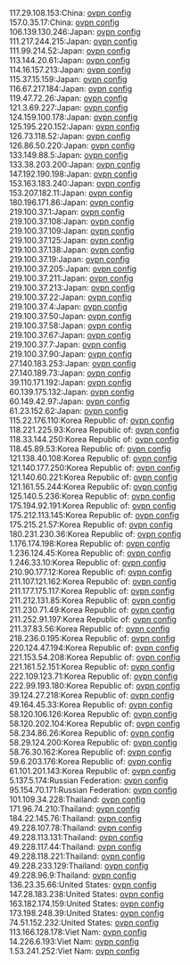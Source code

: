 117.29.108.153:China: [ovpn config](vpn/117_29_108_153.ovpn)  
157.0.35.17:China: [ovpn config](vpn/157_0_35_17.ovpn)  
106.139.130.246:Japan: [ovpn config](vpn/106_139_130_246.ovpn)  
111.217.244.215:Japan: [ovpn config](vpn/111_217_244_215.ovpn)  
111.99.214.52:Japan: [ovpn config](vpn/111_99_214_52.ovpn)  
113.144.20.61:Japan: [ovpn config](vpn/113_144_20_61.ovpn)  
114.16.157.213:Japan: [ovpn config](vpn/114_16_157_213.ovpn)  
115.37.15.159:Japan: [ovpn config](vpn/115_37_15_159.ovpn)  
116.67.217.184:Japan: [ovpn config](vpn/116_67_217_184.ovpn)  
119.47.72.26:Japan: [ovpn config](vpn/119_47_72_26.ovpn)  
121.3.69.227:Japan: [ovpn config](vpn/121_3_69_227.ovpn)  
124.159.100.178:Japan: [ovpn config](vpn/124_159_100_178.ovpn)  
125.195.220.152:Japan: [ovpn config](vpn/125_195_220_152.ovpn)  
126.73.118.52:Japan: [ovpn config](vpn/126_73_118_52.ovpn)  
126.86.50.220:Japan: [ovpn config](vpn/126_86_50_220.ovpn)  
133.149.88.5:Japan: [ovpn config](vpn/133_149_88_5.ovpn)  
133.38.203.200:Japan: [ovpn config](vpn/133_38_203_200.ovpn)  
147.192.190.198:Japan: [ovpn config](vpn/147_192_190_198.ovpn)  
153.163.183.240:Japan: [ovpn config](vpn/153_163_183_240.ovpn)  
153.207.182.11:Japan: [ovpn config](vpn/153_207_182_11.ovpn)  
180.196.171.86:Japan: [ovpn config](vpn/180_196_171_86.ovpn)  
219.100.37.1:Japan: [ovpn config](vpn/219_100_37_1.ovpn)  
219.100.37.108:Japan: [ovpn config](vpn/219_100_37_108.ovpn)  
219.100.37.109:Japan: [ovpn config](vpn/219_100_37_109.ovpn)  
219.100.37.125:Japan: [ovpn config](vpn/219_100_37_125.ovpn)  
219.100.37.138:Japan: [ovpn config](vpn/219_100_37_138.ovpn)  
219.100.37.19:Japan: [ovpn config](vpn/219_100_37_19.ovpn)  
219.100.37.205:Japan: [ovpn config](vpn/219_100_37_205.ovpn)  
219.100.37.211:Japan: [ovpn config](vpn/219_100_37_211.ovpn)  
219.100.37.213:Japan: [ovpn config](vpn/219_100_37_213.ovpn)  
219.100.37.22:Japan: [ovpn config](vpn/219_100_37_22.ovpn)  
219.100.37.4:Japan: [ovpn config](vpn/219_100_37_4.ovpn)  
219.100.37.50:Japan: [ovpn config](vpn/219_100_37_50.ovpn)  
219.100.37.58:Japan: [ovpn config](vpn/219_100_37_58.ovpn)  
219.100.37.67:Japan: [ovpn config](vpn/219_100_37_67.ovpn)  
219.100.37.7:Japan: [ovpn config](vpn/219_100_37_7.ovpn)  
219.100.37.90:Japan: [ovpn config](vpn/219_100_37_90.ovpn)  
27.140.183.253:Japan: [ovpn config](vpn/27_140_183_253.ovpn)  
27.140.189.73:Japan: [ovpn config](vpn/27_140_189_73.ovpn)  
39.110.171.192:Japan: [ovpn config](vpn/39_110_171_192.ovpn)  
60.139.175.132:Japan: [ovpn config](vpn/60_139_175_132.ovpn)  
60.149.42.97:Japan: [ovpn config](vpn/60_149_42_97.ovpn)  
61.23.152.62:Japan: [ovpn config](vpn/61_23_152_62.ovpn)  
115.22.176.110:Korea Republic of: [ovpn config](vpn/115_22_176_110.ovpn)  
118.221.225.93:Korea Republic of: [ovpn config](vpn/118_221_225_93.ovpn)  
118.33.144.250:Korea Republic of: [ovpn config](vpn/118_33_144_250.ovpn)  
118.45.89.53:Korea Republic of: [ovpn config](vpn/118_45_89_53.ovpn)  
121.138.40.108:Korea Republic of: [ovpn config](vpn/121_138_40_108.ovpn)  
121.140.177.250:Korea Republic of: [ovpn config](vpn/121_140_177_250.ovpn)  
121.140.60.221:Korea Republic of: [ovpn config](vpn/121_140_60_221.ovpn)  
121.161.55.244:Korea Republic of: [ovpn config](vpn/121_161_55_244.ovpn)  
125.140.5.236:Korea Republic of: [ovpn config](vpn/125_140_5_236.ovpn)  
175.194.92.191:Korea Republic of: [ovpn config](vpn/175_194_92_191.ovpn)  
175.212.113.145:Korea Republic of: [ovpn config](vpn/175_212_113_145.ovpn)  
175.215.21.57:Korea Republic of: [ovpn config](vpn/175_215_21_57.ovpn)  
180.231.230.36:Korea Republic of: [ovpn config](vpn/180_231_230_36.ovpn)  
1.176.174.198:Korea Republic of: [ovpn config](vpn/1_176_174_198.ovpn)  
1.236.124.45:Korea Republic of: [ovpn config](vpn/1_236_124_45.ovpn)  
1.246.33.10:Korea Republic of: [ovpn config](vpn/1_246_33_10.ovpn)  
210.90.177.12:Korea Republic of: [ovpn config](vpn/210_90_177_12.ovpn)  
211.107.121.162:Korea Republic of: [ovpn config](vpn/211_107_121_162.ovpn)  
211.177.175.117:Korea Republic of: [ovpn config](vpn/211_177_175_117.ovpn)  
211.212.131.85:Korea Republic of: [ovpn config](vpn/211_212_131_85.ovpn)  
211.230.71.49:Korea Republic of: [ovpn config](vpn/211_230_71_49.ovpn)  
211.252.91.197:Korea Republic of: [ovpn config](vpn/211_252_91_197.ovpn)  
211.37.83.56:Korea Republic of: [ovpn config](vpn/211_37_83_56.ovpn)  
218.236.0.195:Korea Republic of: [ovpn config](vpn/218_236_0_195.ovpn)  
220.124.47.194:Korea Republic of: [ovpn config](vpn/220_124_47_194.ovpn)  
221.153.54.208:Korea Republic of: [ovpn config](vpn/221_153_54_208.ovpn)  
221.161.52.151:Korea Republic of: [ovpn config](vpn/221_161_52_151.ovpn)  
222.109.123.71:Korea Republic of: [ovpn config](vpn/222_109_123_71.ovpn)  
222.99.193.180:Korea Republic of: [ovpn config](vpn/222_99_193_180.ovpn)  
39.124.27.218:Korea Republic of: [ovpn config](vpn/39_124_27_218.ovpn)  
49.164.45.33:Korea Republic of: [ovpn config](vpn/49_164_45_33.ovpn)  
58.120.106.126:Korea Republic of: [ovpn config](vpn/58_120_106_126.ovpn)  
58.120.202.104:Korea Republic of: [ovpn config](vpn/58_120_202_104.ovpn)  
58.234.86.26:Korea Republic of: [ovpn config](vpn/58_234_86_26.ovpn)  
58.29.124.200:Korea Republic of: [ovpn config](vpn/58_29_124_200.ovpn)  
58.76.30.162:Korea Republic of: [ovpn config](vpn/58_76_30_162.ovpn)  
59.6.203.176:Korea Republic of: [ovpn config](vpn/59_6_203_176.ovpn)  
61.101.201.143:Korea Republic of: [ovpn config](vpn/61_101_201_143.ovpn)  
5.137.5.174:Russian Federation: [ovpn config](vpn/5_137_5_174.ovpn)  
95.154.70.171:Russian Federation: [ovpn config](vpn/95_154_70_171.ovpn)  
101.109.34.228:Thailand: [ovpn config](vpn/101_109_34_228.ovpn)  
171.96.74.210:Thailand: [ovpn config](vpn/171_96_74_210.ovpn)  
184.22.145.76:Thailand: [ovpn config](vpn/184_22_145_76.ovpn)  
49.228.107.78:Thailand: [ovpn config](vpn/49_228_107_78.ovpn)  
49.228.113.131:Thailand: [ovpn config](vpn/49_228_113_131.ovpn)  
49.228.117.44:Thailand: [ovpn config](vpn/49_228_117_44.ovpn)  
49.228.118.221:Thailand: [ovpn config](vpn/49_228_118_221.ovpn)  
49.228.233.129:Thailand: [ovpn config](vpn/49_228_233_129.ovpn)  
49.228.96.9:Thailand: [ovpn config](vpn/49_228_96_9.ovpn)  
136.23.35.66:United States: [ovpn config](vpn/136_23_35_66.ovpn)  
147.28.183.238:United States: [ovpn config](vpn/147_28_183_238.ovpn)  
163.182.174.159:United States: [ovpn config](vpn/163_182_174_159.ovpn)  
173.198.248.39:United States: [ovpn config](vpn/173_198_248_39.ovpn)  
74.51.152.232:United States: [ovpn config](vpn/74_51_152_232.ovpn)  
113.166.128.178:Viet Nam: [ovpn config](vpn/113_166_128_178.ovpn)  
14.226.6.193:Viet Nam: [ovpn config](vpn/14_226_6_193.ovpn)  
1.53.241.252:Viet Nam: [ovpn config](vpn/1_53_241_252.ovpn)  
